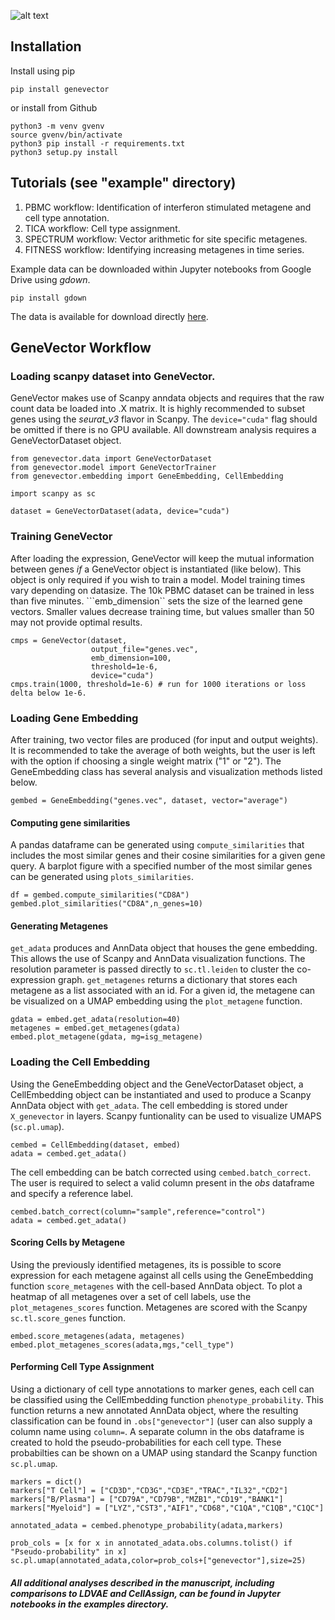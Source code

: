 ![alt text](https://github.com/nceglia/genevector/blob/main/logo.png?raw=true)

## Installation

Install using pip
```
pip install genevector
```
or install from Github
```
python3 -m venv gvenv
source gvenv/bin/activate
python3 pip install -r requirements.txt
python3 setup.py install
```
## Tutorials (see "example" directory)

1. PBMC workflow: Identification of interferon stimulated metagene and cell type annotation.
2. TICA workflow: Cell type assignment.
3. SPECTRUM workflow: Vector arithmetic for site specific metagenes.
4. FITNESS workflow: Identifying increasing metagenes in time series.

Example data can be downloaded within Jupyter notebooks from Google Drive using *gdown*.
```
pip install gdown
```
The data is available for download directly
[here](https://drive.google.com/drive/folders/1ZRsdnlu9MSaRm4t_w_glD5XTqrY6CnIY?usp=sharing).

## GeneVector Workflow

### Loading scanpy dataset into GeneVector.
GeneVector makes use of Scanpy anndata objects and requires that the raw count data be loaded into .X matrix. It is highly recommended to subset genes using the *seurat_v3* flavor in Scanpy. The ```device="cuda"``` flag should be omitted if there is no GPU available. All downstream analysis requires a GeneVectorDataset object.

```
from genevector.data import GeneVectorDataset
from genevector.model import GeneVectorTrainer
from genevector.embedding import GeneEmbedding, CellEmbedding

import scanpy as sc

dataset = GeneVectorDataset(adata, device="cuda")
```

### Training GeneVector
After loading the expression, GeneVector will keep the mutual information between genes *if* a GeneVector object is instantiated (like below). This object is only required if you wish to train a model. Model training times vary depending on datasize. The 10k PBMC dataset can be trained in less than five minutes. ```emb_dimension`` sets the size of the learned gene vectors. Smaller values decrease training time, but values smaller than 50 may not provide optimal results.

```
cmps = GeneVector(dataset,
                  output_file="genes.vec",
                  emb_dimension=100,
                  threshold=1e-6,
                  device="cuda")
cmps.train(1000, threshold=1e-6) # run for 1000 iterations or loss delta below 1e-6.
```

### Loading Gene Embedding
After training, two vector files are produced (for input and output weights). It is recommended to take the average of both weights, but the user is left with the option if choosing a single weight matrix ("1" or "2"). The GeneEmbedding class has several analysis and visualization methods listed below.

```
gembed = GeneEmbedding("genes.vec", dataset, vector="average")
```

#### Computing gene similarities
A pandas dataframe can be generated using ```compute_similarities``` that includes the most similar genes and their cosine similarities for a given gene query. A barplot figure with a specified number of the most similar genes can be generated using ```plots_similarities```.

```
df = gembed.compute_similarities("CD8A")
gembed.plot_similarities("CD8A",n_genes=10)
```

#### Generating Metagenes
```get_adata``` produces and AnnData object that houses the gene embedding. This allows the use of Scanpy and AnnData visualization functions. The resolution parameter is passed directly to ```sc.tl.leiden``` to cluster the co-expression graph. ```get_metagenes``` returns a dictionary that stores each metagene as a list associated with an id. For a given id, the metagene can be visualized on a UMAP embedding using the ```plot_metagene``` function.

```
gdata = embed.get_adata(resolution=40)
metagenes = embed.get_metagenes(gdata)
embed.plot_metagene(gdata, mg=isg_metagene)
```

### Loading the Cell Embedding

Using the GeneEmbedding object and the GeneVectorDataset object, a CellEmbedding object can be instantiated and used to produce a Scanpy AnnData object with ```get_adata```. The cell embedding is stored under ```X_genevector``` in layers. Scanpy funtionality can be used to visualize UMAPS (```sc.pl.umap```). 

```
cembed = CellEmbedding(dataset, embed)
adata = cembed.get_adata()
```

The cell embedding can be batch corrected using ```cembed.batch_correct```. The user is required to select a valid column present in the *obs* dataframe and specify a reference label.

```
cembed.batch_correct(column="sample",reference="control")
adata = cembed.get_adata()
```

#### Scoring Cells by Metagene

Using the previously identified metagenes, its is possible to score expression for each metagene against all cells using the GeneEmbedding function ```score_metagenes``` with the cell-based AnnData object. To plot a heatmap of all metagenes over a set of cell labels, use the ```plot_metagenes_scores``` function. Metagenes are scored with the Scanpy ```sc.tl.score_genes``` function.

```
embed.score_metagenes(adata, metagenes)
embed.plot_metagenes_scores(adata,mgs,"cell_type")
```

#### Performing Cell Type Assignment

Using a dictionary of cell type annotations to marker genes, each cell can be classified using the CellEmbedding function ```phenotype_probability```. This function returns a new annotated AnnData object, where the resulting classification can be found in ```.obs["genevector"]``` (user can also supply a column name using ```column=```. A separate column in the obs dataframe is created to hold the pseudo-probabilities for each cell type. These probabilties can be shown on a UMAP using standard the Scanpy function ```sc.pl.umap```.

```
markers = dict()
markers["T Cell"] = ["CD3D","CD3G","CD3E","TRAC","IL32","CD2"]
markers["B/Plasma"] = ["CD79A","CD79B","MZB1","CD19","BANK1"]
markers["Myeloid"] = ["LYZ","CST3","AIF1","CD68","C1QA","C1QB","C1QC"]

annotated_adata = cembed.phenotype_probability(adata,markers)

prob_cols = [x for x in annotated_adata.obs.columns.tolist() if "Pseudo-probability" in x]
sc.pl.umap(annotated_adata,color=prob_cols+["genevector"],size=25)
```

##### *All additional analyses described in the manuscript, including comparisons to LDVAE and CellAssign, can be found in Jupyter notebooks in the examples directory.*
